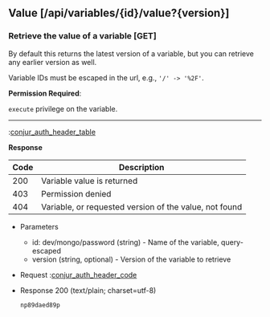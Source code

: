 ## Value [/api/variables/{id}/value?{version}]

### Retrieve the value of a variable [GET]

By default this returns the latest version of a variable, but you can retrieve any earlier version as well.

Variable IDs must be escaped in the url, e.g., `'/' -> '%2F'`.

**Permission Required**:

`execute` privilege on the variable.

---

:[conjur_auth_header_table](partials/conjur_auth_header_table.md)

**Response**

|Code|Description|
|----|-----------|
|200|Variable value is returned|
|403|Permission denied|
|404|Variable, or requested version of the value, not found|

+ Parameters
    + id: dev/mongo/password (string) - Name of the variable, query-escaped
    + version (string, optional) - Version of the variable to retrieve

+ Request
    :[conjur_auth_header_code](partials/conjur_auth_header_code.md)

+ Response 200 (text/plain; charset=utf-8)

    ```
    np89daed89p
    ```
